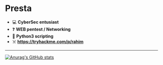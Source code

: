 # Presta
 
- 💻 **CyberSec entusiast**
- ❓ **WEB pentest / Networking**
- 🐍 **Python3 scripting**
- ☠️ **https://tryhackme.com/p/rahim**

***

[![Anurag's GitHub stats](https://github-readme-stats.vercel.app/api?username=prestaa&show_icons=true&theme=dark&hide=prs)](https://github.com/anuraghazra/github-readme-stats)
